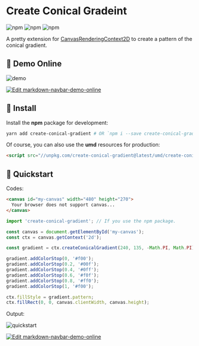 # Create Conical Gradeint

![npm](https://img.shields.io/npm/l/create-conical-gradient.svg)
![npm](https://img.shields.io/npm/dt/create-conical-gradient.svg)
![npm](https://img.shields.io/npm/v/create-conical-gradient/latest.svg)

A pretty extension for [CanvasRenderingContext2D](https://developer.mozilla.org/en-US/docs/Web/API/CanvasRenderingContext2D) to create a pattern of the conical gradient.

## 🍭 Demo Online

![demo](https://raw.githubusercontent.com/parksben/create-conical-gradient/master/demo/demo-online.jpg)

<a href="https://codesandbox.io/s/create-colorful-house-1o5op?file=/src/App.js" target="_blank">
  <img src="https://codesandbox.io/static/img/play-codesandbox.svg" alt="Edit markdown-navbar-demo-online">
</a>

## 🍿 Install

Install the **npm** package for development:

```bash
yarn add create-conical-gradient # OR `npm i --save create-conical-gradient`
```

Of course, you can also use the **umd** resources for production:

```html
<script src="//unpkg.com/create-conical-gradient@latest/umd/create-conical-gradient.min.js"></script>
```

## 🌭 Quickstart

Codes:

```html
<canvas id="my-canvas" width="480" height="270">
  Your browser does not support canvas...
</canvas>
```

```js
import 'create-conical-gradient'; // If you use the npm package.

const canvas = document.getElementById('my-canvas');
const ctx = canvas.getContext('2d');

const gradient = ctx.createConicalGradient(240, 135, -Math.PI, Math.PI);

gradient.addColorStop(0, '#f00');
gradient.addColorStop(0.2, '#00f');
gradient.addColorStop(0.4, '#0ff');
gradient.addColorStop(0.6, '#f0f');
gradient.addColorStop(0.8, '#ff0');
gradient.addColorStop(1, '#f00');

ctx.fillStyle = gradient.pattern;
ctx.fillRect(0, 0, canvas.clientWidth, canvas.height);
```

Output:

![quickstart](https://raw.githubusercontent.com/parksben/create-conical-gradient/master/demo/output.png)

<a href="https://codesandbox.io/s/create-conical-gradient-ozw8o?file=/src/App.js" target="_blank">
  <img src="https://codesandbox.io/static/img/play-codesandbox.svg" alt="Edit markdown-navbar-demo-online">
</a>

